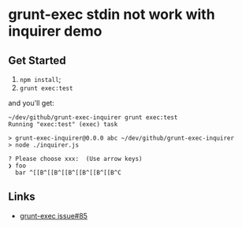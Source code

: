 # grunt-exec stdin not work with inquirer demo

## Get Started

1. `npm install`;
2. `grunt exec:test`

and you'll get:

```
~/dev/github/grunt-exec-inquirer grunt exec:test
Running "exec:test" (exec) task

> grunt-exec-inquirer@0.0.0 abc ~/dev/github/grunt-exec-inquirer
> node ./inquirer.js

? Please choose xxx:  (Use arrow keys)
❯ foo
  bar ^[[B^[[B^[[B^[[B^[[B^[[B^C
```

## Links

- [grunt-exec issue#85](https://github.com/jharding/grunt-exec/issues/85)